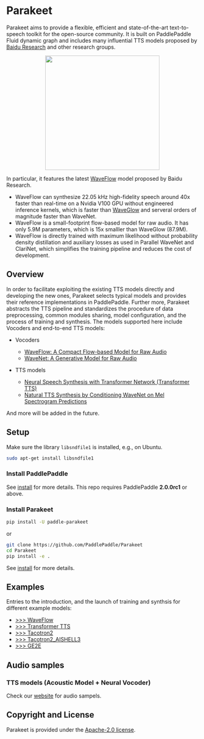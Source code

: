 # Parakeet

Parakeet aims to provide a flexible, efficient and state-of-the-art text-to-speech toolkit for the open-source community. It is built on PaddlePaddle Fluid dynamic graph and includes many influential TTS models proposed by [Baidu Research](http://research.baidu.com) and other research groups.  

<div align="center">
  <img src="images/logo.png" width=300 /> <br>
</div>

In particular, it features the latest [WaveFlow](https://arxiv.org/abs/1912.01219) model proposed by Baidu Research.

- WaveFlow can synthesize 22.05 kHz high-fidelity speech around 40x faster than real-time on a Nvidia V100 GPU without engineered inference kernels, which is faster than [WaveGlow](https://github.com/NVIDIA/waveglow) and serveral orders of magnitude faster than WaveNet.
- WaveFlow is a small-footprint flow-based model for raw audio. It has only 5.9M parameters, which is 15x smalller than WaveGlow (87.9M).
- WaveFlow is directly trained with maximum likelihood without probability density distillation and auxiliary losses as used in Parallel WaveNet and ClariNet, which simplifies the training pipeline and reduces the cost of development.

## Overview

In order to facilitate exploiting the existing TTS models directly and developing the new ones, Parakeet selects typical models and provides their reference implementations in PaddlePaddle. Further more, Parakeet abstracts the TTS pipeline and standardizes the procedure of data preprocessing, common modules sharing, model configuration, and the process of training and synthesis. The models supported here include Vocoders and end-to-end TTS models:

- Vocoders
  - [WaveFlow: A Compact Flow-based Model for Raw Audio](https://arxiv.org/abs/1912.01219)
  - [WaveNet: A Generative Model for Raw Audio](https://arxiv.org/abs/1609.03499)

- TTS models
  - [Neural Speech Synthesis with Transformer Network (Transformer TTS)](https://arxiv.org/abs/1809.08895)
  - [Natural TTS Synthesis by Conditioning WaveNet on Mel Spectrogram Predictions](arxiv.org/abs/1712.05884)


And more will be added in the future.


## Setup

Make sure the library `libsndfile1` is installed, e.g., on Ubuntu.

```bash
sudo apt-get install libsndfile1
```

### Install PaddlePaddle

See [install](https://www.paddlepaddle.org.cn/install/quick) for more details. This repo requires PaddlePaddle **2.0.0rc1** or above.

### Install Parakeet
```bash
pip install -U paddle-parakeet
```

or 
```bash
git clone https://github.com/PaddlePaddle/Parakeet
cd Parakeet
pip install -e .
```

See [install](https://paddle-parakeet.readthedocs.io/en/latest/install.html) for more details.

## Examples

Entries to the introduction, and the launch of training and synthsis for different example models:

- [>>> WaveFlow](./examples/waveflow)
- [>>> Transformer TTS](./examples/transformer_tts)
- [>>> Tacotron2](./examples/tacotron2)
- [>>> Tacotron2_AISHELL3](./examples/tacotron2_aishell3)
- [>>> GE2E](./examples/ge2e)


## Audio samples

### TTS models (Acoustic Model + Neural Vocoder)

Check our [website](https://paddle-parakeet.readthedocs.io/en/latest/demo.html) for audio sampels.

## Copyright and License

Parakeet is provided under the [Apache-2.0 license](LICENSE).
